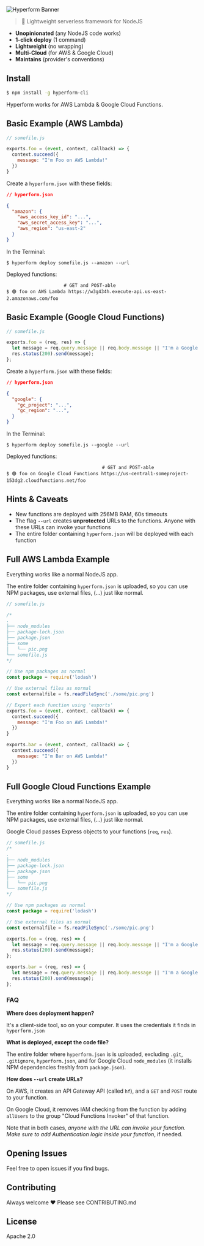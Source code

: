 

![Hyperform Banner](https://github.com/qngapparat/hyperform/blob/master/hyperform-banner.png)


> 🧪 Lightweight serverless framework for NodeJS

* **Unopinionated** (any NodeJS code works)
* **1-click deploy** (1 command)
* **Lightweight** (no wrapping)
* **Multi-Cloud** (for AWS & Google Cloud)
* **Maintains** (provider's conventions)

## Install

```sh
$ npm install -g hyperform-cli
```

Hyperform works for AWS Lambda & Google Cloud Functions.

## Basic Example (AWS Lambda)


```js
// somefile.js

exports.foo = (event, context, callback) => {
  context.succeed({
    message: "I'm Foo on AWS Lambda!"
  })
}
```

Create a `hyperform.json` with these fields:

```json 
// hyperform.json

{
  "amazon": {
    "aws_access_key_id": "...",
    "aws_secret_access_key": "...",
    "aws_region": "us-east-2"
  }
}
```

In the Terminal:

``` 
$ hyperform deploy somefile.js --amazon --url
```

Deployed functions: 

``` 
                     # GET and POST-able
$ 🟢 foo on AWS Lambda https://w3g434h.execute-api.us-east-2.amazonaws.com/foo
```




## Basic Example (Google Cloud Functions)


```js
// somefile.js

exports.foo = (req, res) => {
  let message = req.query.message || req.body.message || "I'm a Google Cloud Function, Foo";
  res.status(200).send(message);
};
```

Create a `hyperform.json` with these fields:

```json 
// hyperform.json

{
  "google": {
    "gc_project": "...",
    "gc_region": "...",
  }
}
```

In the Terminal:

``` 
$ hyperform deploy somefile.js --google --url
```

Deployed functions: 

``` 
                                   # GET and POST-able
$ 🟢 foo on Google Cloud Functions https://us-central1-someproject-153dg2.cloudfunctions.net/foo 
```

## Hints & Caveats

* New functions are deployed with 256MB RAM, 60s timeouts 
* The flag `--url` creates **unprotected** URLs to the functions. Anyone with these URLs can invoke your functions
* The entire folder containing `hyperform.json` will be deployed with each function



## Full AWS Lambda Example

Everything works like a normal NodeJS app. 

The entire folder containing `hyperform.json` is uploaded, so you can use NPM packages, use external files, (...) just like normal.



```js
// somefile.js

/* 
.
├── node_modules
├── package-lock.json
├── package.json
├── some
│   └── pic.png
└── somefile.js
*/ 

// Use npm packages as normal
const package = require('lodash')

// Use external files as normal 
const externalfile = fs.readFileSync('./some/pic.png')

// Export each function using 'exports'
exports.foo = (event, context, callback) => {
  context.succeed({
    message: "I'm Foo on AWS Lambda!"
  })
}

exports.bar = (event, context, callback) => {
  context.succeed({
    message: "I'm Bar on AWS Lambda!"
  })
}
```


## Full Google Cloud Functions Example 

Everything works like a normal NodeJS app. 

The entire folder containing `hyperform.json` is uploaded, so you can use NPM packages, use external files, (...) just like normal.

Google Cloud passes Express objects to your functions (`req`, `res`). 



```js
// somefile.js
/* 
.
├── node_modules
├── package-lock.json
├── package.json
├── some
│   └── pic.png
└── somefile.js
*/ 

// Use npm packages as normal
const package = require('lodash')

// Use external files as normal 
const externalfile = fs.readFileSync('./some/pic.png')

exports.foo = (req, res) => {
  let message = req.query.message || req.body.message || "I'm a Google Cloud Function, Foo";
  res.status(200).send(message);
};

exports.bar = (req, res) => {
  let message = req.query.message || req.body.message || "I'm a Google Cloud Function, Bar";
  res.status(200).send(message);
};
```



### FAQ

**Where does deployment happen?**

It's a client-side tool, so on your computer. It uses the credentials it finds in `hyperform.json`


**What is deployed, except the code file?**

The entire folder where `hyperform.json` is is uploaded, excluding `.git`, `.gitignore`, `hyperform.json`, and for Google Cloud `node_modules` (it installs NPM dependencies freshly from `package.json`).


**How does `--url` create URLs?**

On AWS, it creates an API Gateway API (called `hf`), and a `GET` and `POST` route to your function. 

On Google Cloud, it removes IAM checking from the function by adding `allUsers` to the group "Cloud Functions Invoker" of that function.

Note that in both cases, *anyone with the URL can invoke your function. Make sure to add Authentication logic inside your function*, if needed. 



## Opening Issues

Feel free to open issues if you find bugs.

## Contributing

Always welcome ❤️ Please see CONTRIBUTING.md

## License

Apache 2.0
